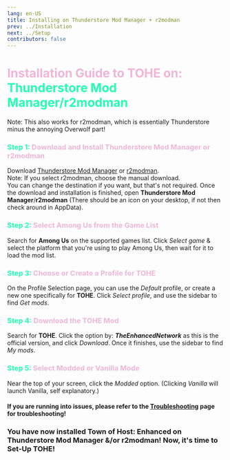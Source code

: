 ```yaml
---
lang: en-US
title: Installing on Thunderstore Mod Manager + r2modman
prev: ../Installation
next: ../Setup
contributors: false
---
```


# <font color=#f0b6d5>Installation Guide to TOHE on: <font color=#23FFB0>Thunderstore Mod Manager/r2modman</font></font>

Note: This also works for r2modman, which is essentially Thunderstore minus the annoying Overwolf part!
### <font color=#f0b6d5><font color=#23FFB0>Step 1:</font> Download and Install Thunderstore Mod Manager or r2modman</font>

Download [Thunderstore Mod Manager](https://www.overwolf.com/app/thunderstore-thunderstore_mod_manager) or [r2modman](https://thunderstore.io/package/ebkr/r2modman/).<br>
Note: If you select r2modman, choose the manual download.<br>
You can change the destination if you want, but that's not required. Once the download and installation is finished, open <b>Thunderstore Mod Manager</b>/<b>r2modman</b> (There should be an icon on your desktop, if not then check around in AppData).

### <font color=#f0b6d5><font color=#23FFB0>Step 2:</font> Select Among Us from the Game List</font>

Search for <b>Among Us</b> on the supported games list. Click <i>Select game</i> & select the platform that you're using to play Among Us, then wait for it to load the mod list.

### <font color=#f0b6d5><font color=#23FFB0>Step 3:</font> Choose or Create a Profile for TOHE</font>

On the Profile Selection page, you can use the <i>Default</i> profile, or create a new one specifically for <b>TOHE</b>. Click <i>Select profile</i>, and use the sidebar to find <i>Get mods</i>. 

### <font color=#f0b6d5><font color=#23FFB0>Step 4:</font> Download the TOHE Mod</font>

Search for <b>TOHE</b>. Click the option by: <b><i>TheEnhancedNetwork</i></b> as this is the official version, and click <i>Download</i>. Once it finishes, use the sidebar to find <i>My mods</i>.

### <font color=#f0b6d5><font color=#23FFB0>Step 5:</font> Select Modded or Vanilla Mode</font>

Near the top of your screen, click the <i>Modded</i> option. (Clicking <i>Vanilla</i> will launch Vanilla, self explanatory.)

#### If you are running into issues, please refer to the [Troubleshooting](/Troubleshooting.html) page for troubleshooting!

### You have now installed Town of Host: Enhanced on Thunderstore Mod Manager &/or r2modman! Now, it's time to Set-Up TOHE!